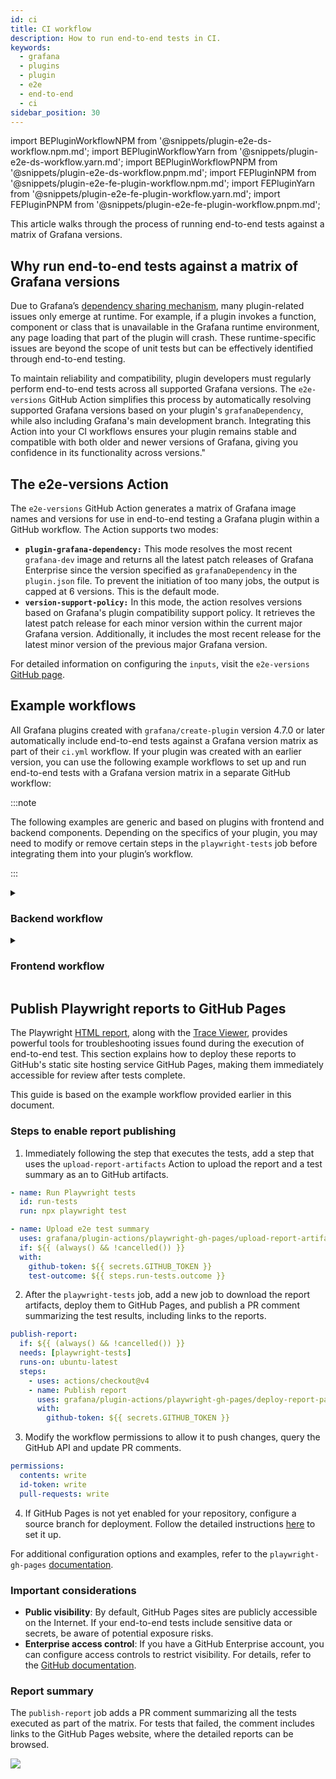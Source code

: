 ```yaml
---
id: ci
title: CI workflow
description: How to run end-to-end tests in CI.
keywords:
  - grafana
  - plugins
  - plugin
  - e2e
  - end-to-end
  - ci
sidebar_position: 30
---
```


import BEPluginWorkflowNPM from '@snippets/plugin-e2e-ds-workflow.npm.md';
import BEPluginWorkflowYarn from '@snippets/plugin-e2e-ds-workflow.yarn.md';
import BEPluginWorkflowPNPM from '@snippets/plugin-e2e-ds-workflow.pnpm.md';
import FEPluginNPM from '@snippets/plugin-e2e-fe-plugin-workflow.npm.md';
import FEPluginYarn from '@snippets/plugin-e2e-fe-plugin-workflow.yarn.md';
import FEPluginPNPM from '@snippets/plugin-e2e-fe-plugin-workflow.pnpm.md';

This article walks through the process of running end-to-end tests against a matrix of Grafana versions.

## Why run end-to-end tests against a matrix of Grafana versions

Due to Grafana’s [dependency sharing mechanism](../key-concepts/manage-npm-dependencies.md), many plugin-related issues only emerge at runtime. For example, if a plugin invokes a function, component or class that is unavailable in the Grafana runtime environment, any page loading that part of the plugin will crash. These runtime-specific issues are beyond the scope of unit tests but can be effectively identified through end-to-end testing.

To maintain reliability and compatibility, plugin developers must regularly perform end-to-end tests across all supported Grafana versions. The `e2e-versions` GitHub Action simplifies this process by automatically resolving supported Grafana versions based on your plugin's `grafanaDependency`, while also including Grafana's main development branch. Integrating this Action into your CI workflows ensures your plugin remains stable and compatible with both older and newer versions of Grafana, giving you confidence in its functionality across versions."

## The e2e-versions Action

The `e2e-versions` GitHub Action generates a matrix of Grafana image names and versions for use in end-to-end testing a Grafana plugin within a GitHub workflow. The Action supports two modes:

- **`plugin-grafana-dependency:`** This mode resolves the most recent `grafana-dev` image and returns all the latest patch releases of Grafana Enterprise since the version specified as `grafanaDependency` in the `plugin.json` file. To prevent the initiation of too many jobs, the output is capped at 6 versions. This is the default mode.
- **`version-support-policy:`** In this mode, the action resolves versions based on Grafana's plugin compatibility support policy. It retrieves the latest patch release for each minor version within the current major Grafana version. Additionally, it includes the most recent release for the latest minor version of the previous major Grafana version.

For detailed information on configuring the `inputs`, visit the `e2e-versions` [GitHub page](https://github.com/grafana/plugin-actions/tree/main/e2e-version).

## Example workflows

All Grafana plugins created with `grafana/create-plugin` version 4.7.0 or later automatically include end-to-end tests against a Grafana version matrix as part of their `ci.yml` workflow. If your plugin was created with an earlier version, you can use the following example workflows to set up and run end-to-end tests with a Grafana version matrix in a separate GitHub workflow:

:::note

The following examples are generic and based on plugins with frontend and backend components. Depending on the specifics of your plugin, you may need to modify or remove certain steps in the `playwright-tests` job before integrating them into your plugin’s workflow.

:::

<details>
  <summary> <h3>Backend workflow</h3> </summary>
  <CodeSnippets
snippets={[
{ component: BEPluginWorkflowNPM, label: 'npm' },
{ component: BEPluginWorkflowYarn, label: 'yarn' },
{ component: BEPluginWorkflowPNPM, label: 'pnpm' }
]}
groupId="package-manager"
queryString="current-package-manager"
/>
</details>

<details>
  <summary> <h3>Frontend workflow</h3> </summary>
  <CodeSnippets
snippets={[
{ component: FEPluginNPM, label: 'npm' },
{ component: FEPluginYarn, label: 'yarn' },
{ component: FEPluginPNPM, label: 'pnpm' }
]}
groupId="package-manager"
queryString="current-package-manager"
/>
</details>

## Publish Playwright reports to GitHub Pages

The Playwright [HTML report](https://playwright.dev/docs/test-reporters#html-reporter), along with the [Trace Viewer](https://playwright.dev/docs/trace-viewer), provides powerful tools for troubleshooting issues found during the execution of end-to-end test. This section explains how to deploy these reports to GitHub's static site hosting service GitHub Pages, making them immediately accessible for review after tests complete.

This guide is based on the example workflow provided earlier in this document.

### Steps to enable report publishing

1. Immediately following the step that executes the tests, add a step that uses the `upload-report-artifacts` Action to upload the report and a test summary as an to GitHub artifacts.

```yml
- name: Run Playwright tests
  id: run-tests
  run: npx playwright test

- name: Upload e2e test summary
  uses: grafana/plugin-actions/playwright-gh-pages/upload-report-artifacts@main
  if: ${{ (always() && !cancelled()) }}
  with:
    github-token: ${{ secrets.GITHUB_TOKEN }}
    test-outcome: ${{ steps.run-tests.outcome }}
```

2. After the `playwright-tests` job, add a new job to download the report artifacts, deploy them to GitHub Pages, and publish a PR comment summarizing the test results, including links to the reports.

```yml
publish-report:
  if: ${{ (always() && !cancelled()) }}
  needs: [playwright-tests]
  runs-on: ubuntu-latest
  steps:
    - uses: actions/checkout@v4
    - name: Publish report
      uses: grafana/plugin-actions/playwright-gh-pages/deploy-report-pages@main
      with:
        github-token: ${{ secrets.GITHUB_TOKEN }}
```

3. Modify the workflow permissions to allow it to push changes, query the GitHub API and update PR comments.

```yml
permissions:
  contents: write
  id-token: write
  pull-requests: write
```

4. If GitHub Pages is not yet enabled for your repository, configure a source branch for deployment. Follow the detailed instructions [here](https://github.com/grafana/plugin-actions/tree/main/playwright-gh-pages#github-pages-branch-configuration) to set it up.

For additional configuration options and examples, refer to the `playwright-gh-pages` [documentation](https://github.com/grafana/plugin-actions/blob/main/playwright-gh-pages/README.md).

### Important considerations

- **Public visibility**: By default, GitHub Pages sites are publicly accessible on the Internet. If your end-to-end tests include sensitive data or secrets, be aware of potential exposure risks.
- **Enterprise access control**: If you have a GitHub Enterprise account, you can configure access controls to restrict visibility. For details, refer to the [GitHub documentation](https://docs.github.com/en/enterprise-cloud@latest/pages/getting-started-with-github-pages/changing-the-visibility-of-your-github-pages-site).

### Report summary

The `publish-report` job adds a PR comment summarizing all the tests executed as part of the matrix. For tests that failed, the comment includes links to the GitHub Pages website, where the detailed reports can be browsed.

![](/img/e2e-report-summary.png)

```

```
